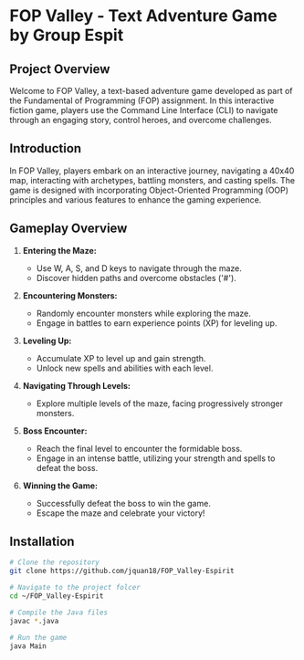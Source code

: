 # FOP Valley - Text Adventure Game by Group Espit

## Project Overview

Welcome to FOP Valley, a text-based adventure game developed as part of the Fundamental of Programming (FOP) assignment. In this interactive fiction game, players use the Command Line Interface (CLI) to navigate through an engaging story, control heroes, and overcome challenges.


## Introduction

In FOP Valley, players embark on an interactive journey, navigating a 40x40 map, interacting with archetypes, battling monsters, and casting spells. The game is designed with incorporating Object-Oriented Programming (OOP) principles and various features to enhance the gaming experience.

## Gameplay Overview

1. **Entering the Maze:**
   - Use W, A, S, and D keys to navigate through the maze.
   - Discover hidden paths and overcome obstacles ('#').

2. **Encountering Monsters:**
   - Randomly encounter monsters while exploring the maze.
   - Engage in battles to earn experience points (XP) for leveling up.

3. **Leveling Up:**
   - Accumulate XP to level up and gain strength.
   - Unlock new spells and abilities with each level.

4. **Navigating Through Levels:**
   - Explore multiple levels of the maze, facing progressively stronger monsters.

5. **Boss Encounter:**
   - Reach the final level to encounter the formidable boss.
   - Engage in an intense battle, utilizing your strength and spells to defeat the boss.

6. **Winning the Game:**
   - Successfully defeat the boss to win the game.
   - Escape the maze and celebrate your victory!


## Installation

```bash
# Clone the repository
git clone https://github.com/jquan18/FOP_Valley-Espirit

# Navigate to the project folcer
cd ~/FOP_Valley-Espirit

# Compile the Java files
javac *.java

# Run the game
java Main
```
